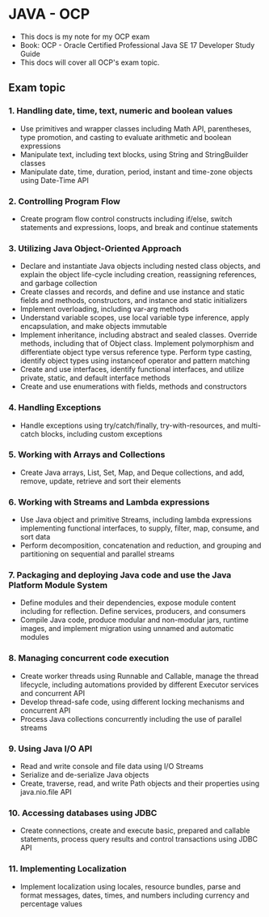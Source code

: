 # JAVA - OCP
- This docs is my note for my OCP exam
- Book: OCP - Oracle Certified Professional Java SE 17 Developer Study Guide
- This docs will cover all OCP's exam topic.

## Exam topic
### 1. Handling date, time, text, numeric and boolean values
- Use primitives and wrapper classes including Math API, parentheses, type promotion, and casting to evaluate arithmetic and boolean expressions
- Manipulate text, including text blocks, using String and StringBuilder classes
- Manipulate date, time, duration, period, instant and time-zone objects using Date-Time API

### 2. Controlling Program Flow
- Create program flow control constructs including if/else, switch statements and expressions, loops, and break and continue statements


### 3. Utilizing Java Object-Oriented Approach
- Declare and instantiate Java objects including nested class objects, and explain the object life-cycle including creation, reassigning references, and garbage collection
- Create classes and records, and define and use instance and static fields and methods, constructors, and instance and static initializers
- Implement overloading, including var-arg methods
- Understand variable scopes, use local variable type inference, apply encapsulation, and make objects immutable
- Implement inheritance, including abstract and sealed classes. Override methods, including that of Object class. Implement polymorphism and differentiate object type versus reference type. Perform type casting, identify object types using instanceof operator and pattern matching
- Create and use interfaces, identify functional interfaces, and utilize private, static, and default interface methods
- Create and use enumerations with fields, methods and constructors

### 4. Handling Exceptions
- Handle exceptions using try/catch/finally, try-with-resources, and multi-catch blocks, including custom exceptions

### 5. Working with Arrays and Collections
- Create Java arrays, List, Set, Map, and Deque collections, and add, remove, update, retrieve and sort their elements

### 6. Working with Streams and Lambda expressions
- Use Java object and primitive Streams, including lambda expressions implementing functional interfaces, to supply, filter, map, consume, and sort data
- Perform decomposition, concatenation and reduction, and grouping and partitioning on sequential and parallel streams

### 7. Packaging and deploying Java code and use the Java Platform Module System

- Define modules and their dependencies, expose module content including for reflection. Define services, producers, and consumers
- Compile Java code, produce modular and non-modular jars, runtime images, and implement migration using unnamed and automatic modules

### 8. Managing concurrent code execution
- Create worker threads using Runnable and Callable, manage the thread lifecycle, including automations provided by different Executor services and concurrent API
- Develop thread-safe code, using different locking mechanisms and concurrent API
- Process Java collections concurrently including the use of parallel streams

### 9. Using Java I/O API
- Read and write console and file data using I/O Streams
- Serialize and de-serialize Java objects
- Create, traverse, read, and write Path objects and their properties using java.nio.file API
### 10. Accessing databases using JDBC
- Create connections, create and execute basic, prepared and callable statements, process query results and control transactions using JDBC API

### 11. Implementing Localization

- Implement localization using locales, resource bundles, parse and format messages, dates, times, and numbers including currency and percentage values